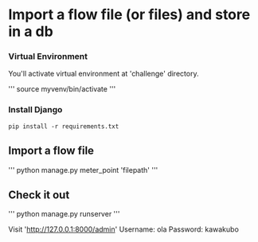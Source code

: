 # Import a flow file (or files) and store in a db

### Virtual Environment

You'll activate virtual environment at 'challenge' directory.

'''
source myvenv/bin/activate
'''

### Install Django

```
pip install -r requirements.txt
```

## Import a flow file

'''
python manage.py meter_point 'filepath'
'''

## Check it out

'''
python manage.py runserver
'''

Visit 'http://127.0.0.1:8000/admin'
Username: ola
Password: kawakubo
